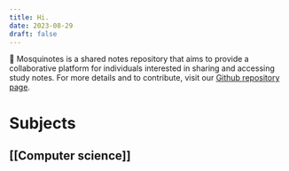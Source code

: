 ```yaml
---
title: Hi.
date: 2023-08-29
draft: false
---
```


🦟 Mosquinotes is a shared notes repository that aims to provide a collaborative platform for individuals interested in sharing and accessing study notes. For more details and to contribute, visit our [Github repository page](https://github.com/EXSPIRAVIT1104OFFICIAL/Mosquinotes).

# Subjects

## [[Computer science]]